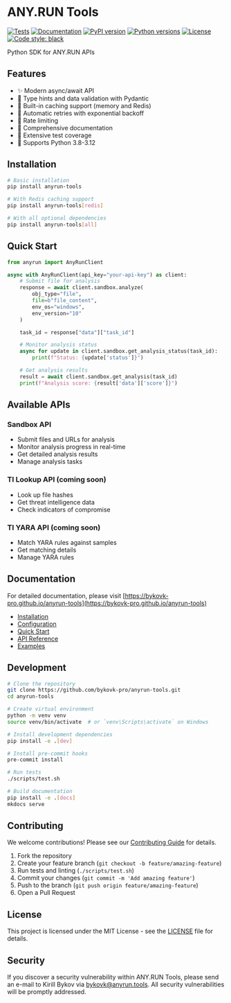 # ANY.RUN Tools

[![Tests](https://github.com/bykovk-pro/anyrun-tools/actions/workflows/test.yml/badge.svg)](https://github.com/bykovk-pro/anyrun-tools/actions/workflows/test.yml)
[![Documentation](https://github.com/bykovk-pro/anyrun-tools/actions/workflows/docs.yml/badge.svg)](https://github.com/bykovk-pro/anyrun-tools/actions/workflows/docs.yml)
[![PyPI version](https://badge.fury.io/py/anyrun-tools.svg)](https://badge.fury.io/py/anyrun-tools)
[![Python versions](https://img.shields.io/pypi/pyversions/anyrun-tools.svg)](https://pypi.org/project/anyrun-tools/)
[![License](https://img.shields.io/github/license/bykovk-pro/anyrun-tools.svg)](https://github.com/bykovk-pro/anyrun-tools/blob/main/LICENSE)
[![Code style: black](https://img.shields.io/badge/code%20style-black-000000.svg)](https://github.com/psf/black)

Python SDK for ANY.RUN APIs

## Features

- ✨ Modern async/await API
- 🚀 Type hints and data validation with Pydantic
- 💾 Built-in caching support (memory and Redis)
- 🔄 Automatic retries with exponential backoff
- 🚦 Rate limiting
- 📝 Comprehensive documentation
- 🧪 Extensive test coverage
- 🐍 Supports Python 3.8-3.12

## Installation

```bash
# Basic installation
pip install anyrun-tools

# With Redis caching support
pip install anyrun-tools[redis]

# With all optional dependencies
pip install anyrun-tools[all]
```

## Quick Start

```python
from anyrun import AnyRunClient

async with AnyRunClient(api_key="your-api-key") as client:
    # Submit file for analysis
    response = await client.sandbox.analyze(
        obj_type="file",
        file=b"file_content",
        env_os="windows",
        env_version="10"
    )

    task_id = response["data"]["task_id"]

    # Monitor analysis status
    async for update in client.sandbox.get_analysis_status(task_id):
        print(f"Status: {update['status']}")

    # Get analysis results
    result = await client.sandbox.get_analysis(task_id)
    print(f"Analysis score: {result['data']['score']}")
```

## Available APIs

### Sandbox API
- Submit files and URLs for analysis
- Monitor analysis progress in real-time
- Get detailed analysis results
- Manage analysis tasks

### TI Lookup API (coming soon)
- Look up file hashes
- Get threat intelligence data
- Check indicators of compromise

### TI YARA API (coming soon)
- Match YARA rules against samples
- Get matching details
- Manage YARA rules

## Documentation

For detailed documentation, please visit [https://bykovk-pro.github.io/anyrun-tools](https://bykovk-pro.github.io/anyrun-tools)

- [Installation](https://bykovk-pro.github.io/anyrun-tools/getting-started/installation/)
- [Configuration](https://bykovk-pro.github.io/anyrun-tools/getting-started/configuration/)
- [Quick Start](https://bykovk-pro.github.io/anyrun-tools/getting-started/quickstart/)
- [API Reference](https://bykovk-pro.github.io/anyrun-tools/api-reference/client/)
- [Examples](https://bykovk-pro.github.io/anyrun-tools/examples/sandbox/file-analysis/)

## Development

```bash
# Clone the repository
git clone https://github.com/bykovk-pro/anyrun-tools.git
cd anyrun-tools

# Create virtual environment
python -m venv venv
source venv/bin/activate  # or `venv\Scripts\activate` on Windows

# Install development dependencies
pip install -e .[dev]

# Install pre-commit hooks
pre-commit install

# Run tests
./scripts/test.sh

# Build documentation
pip install -e .[docs]
mkdocs serve
```

## Contributing

We welcome contributions! Please see our [Contributing Guide](CONTRIBUTING.md) for details.

1. Fork the repository
2. Create your feature branch (`git checkout -b feature/amazing-feature`)
3. Run tests and linting (`./scripts/test.sh`)
4. Commit your changes (`git commit -m 'Add amazing feature'`)
5. Push to the branch (`git push origin feature/amazing-feature`)
6. Open a Pull Request

## License

This project is licensed under the MIT License - see the [LICENSE](LICENSE) file for details.

## Security

If you discover a security vulnerability within ANY.RUN Tools, please send an e-mail to Kirill Bykov via [bykovk@anyrun.tools](mailto:bykovk@anyrun.tools). All security vulnerabilities will be promptly addressed.
